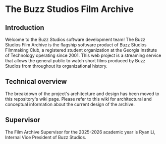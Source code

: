 # The Buzz Studios Film Archive

## Introduction
Welcome to the Buzz Studios software development team! The Buzz Studios Film Archive is the flagship software product of Buzz Studios Filmmaking Club, a registered student organization at the Georgia Institute of Technology operating since 2001. This web project is a streaming service that allows the general public to watch short films produced by Buzz Studios from throughout its organizational history.

## Technical overview
The breakdown of the project's architecture and design has been moved to this repository's wiki page. Please refer to this wiki for architectural and conceptual information about the current design of the archive.

## Supervisor
The Film Archive Supervisor for the 2025-2026 academic year is Ryan Li, Internal Vice President of Buzz Studios.